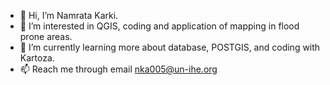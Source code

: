 - 👋 Hi, I’m Namrata Karki. 
- 👀 I’m interested in QGIS, coding and application  of mapping in flood prone areas. 
- 🌱 I’m currently learning more about database, POSTGIS, and coding with Kartoza. 
- 📫 Reach me through email nka005@un-ihe.org 

<!---
nkarki07/nkarki07 is a ✨ special ✨ repository because its `README.md` (this file) appears on your GitHub profile.
You can click the Preview link to take a look at your changes.
--->
